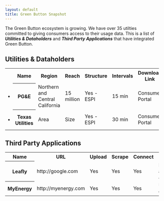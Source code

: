 ```yaml
---
layout: default
title: Green Button Snapshot
---
```


The Green Button ecosystem is growing. We have over 35 utilties committed to giving consumers access to their usage data. This is a list of ***Utilities & Dataholders*** and ***Third Party Applications*** that have integrated Green Button.


## Utilities & Dataholders

<table>
	<tr>
		<th class="table-column"></th>
		<th class="table-column">Name</th>
		<th class="table-column">Region</th>
		<th class="table-column">Reach</th>
		<th class="table-column">Structure</th>
		<th class="table-column">Intervals</th>
		<th class="table-column">Download Link</th>
		<th class="table-column">Certification</th>
		<th class="table-column">Connect</th>
		<th class="table-column">Notes</th>
	</tr>
	<tr>
		<td class="status-good">&bull;</td>
		<th>PG&amp;E</th>
		<td>Northern and Central California</td>
		<td>15 million</td>
		<td>Yes - ESPI</td>
		<td>15 min</td>
		<td>Consumer Portal</td>
		<td>No</td>
		<td>No</td>
		<td>Timestamp is incorrect</td>
	</tr>
	<tr class="odd">
		<td class="status-bad">&bull;</td>
		<th>Texas Utilities</th>
		<td>Area</td>
		<td>Size</td>
		<td>Yes - ESPI</td>
		<td>30 min</td>
		<td>Consumer Portal</td>
		<td>No</td>
		<td>No</td>
		<td>Timestamp is incorrect</td>
	</tr>
</table>

## Third Party Applications

<table>
	<tr>
		<th class="table-column">Name</th>
		<th class="table-column">URL</th>
		<th class="table-column">Upload</th>
		<th class="table-column">Scrape</th>
		<th class="table-column">Connect</th>
		<th class="table-column">Notes</th>
	</tr>
	<tr>
		<th>Leafly</th>
		<td>http://google.com</td>
		<td>Yes</td>
		<td>Yes</td>
		<td>Yes</td>
		<td>Presented at Data Jam</td>
	</tr>
	<tr class="odd">
		<th>MyEnergy</th>
		<td>http://myenergy.com</td>
		<td>Yes</td>
		<td>Yes</td>
		<td>Yes</td>
		<td>Universal connect...</td>
	</tr>
</table>
